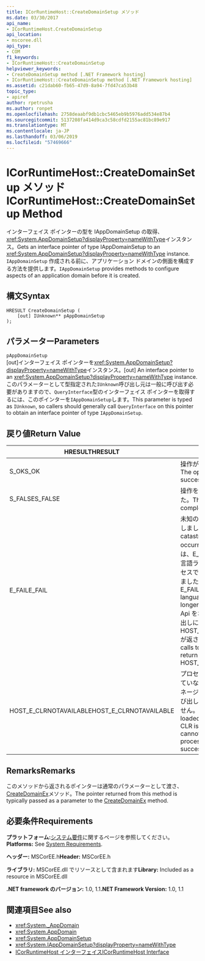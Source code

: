 ```yaml
---
title: ICorRuntimeHost::CreateDomainSetup メソッド
ms.date: 03/30/2017
api_name:
- ICorRuntimeHost.CreateDomainSetup
api_location:
- mscoree.dll
api_type:
- COM
f1_keywords:
- ICorRuntimeHost::CreateDomainSetup
helpviewer_keywords:
- CreateDomainSetup method [.NET Framework hosting]
- ICorRuntimeHost::CreateDomainSetup method [.NET Framework hosting]
ms.assetid: c21dab60-fb65-47d9-8a94-7fd47ca53b48
topic_type:
- apiref
author: rpetrusha
ms.author: ronpet
ms.openlocfilehash: 2758deaabf9db1cbc5465eb9b5976add534e87b4
ms.sourcegitcommit: 5137208fa414d9ca3c58cdfd2155ac81bc89e917
ms.translationtype: MT
ms.contentlocale: ja-JP
ms.lasthandoff: 03/06/2019
ms.locfileid: "57469666"
---
```

# <a name="icorruntimehostcreatedomainsetup-method"></a><span data-ttu-id="f1e45-102">ICorRuntimeHost::CreateDomainSetup メソッド</span><span class="sxs-lookup"><span data-stu-id="f1e45-102">ICorRuntimeHost::CreateDomainSetup Method</span></span>
<span data-ttu-id="f1e45-103">インターフェイス ポインターの型を IAppDomainSetup の取得、<xref:System.AppDomainSetup?displayProperty=nameWithType>インスタンス。</span><span class="sxs-lookup"><span data-stu-id="f1e45-103">Gets an interface pointer of type IAppDomainSetup to an <xref:System.AppDomainSetup?displayProperty=nameWithType> instance.</span></span> <span data-ttu-id="f1e45-104">`IAppDomainSetup` 作成される前に、アプリケーション ドメインの側面を構成する方法を提供します。</span><span class="sxs-lookup"><span data-stu-id="f1e45-104">`IAppDomainSetup` provides methods to configure aspects of an application domain before it is created.</span></span>  
  
## <a name="syntax"></a><span data-ttu-id="f1e45-105">構文</span><span class="sxs-lookup"><span data-stu-id="f1e45-105">Syntax</span></span>  
  
```  
HRESULT CreateDomainSetup (  
    [out] IUnknown** pAppDomainSetup  
);  
```  
  
## <a name="parameters"></a><span data-ttu-id="f1e45-106">パラメーター</span><span class="sxs-lookup"><span data-stu-id="f1e45-106">Parameters</span></span>  
 `pAppDomainSetup`  
 <span data-ttu-id="f1e45-107">[out]インターフェイス ポインターを<xref:System.AppDomainSetup?displayProperty=nameWithType>インスタンス。</span><span class="sxs-lookup"><span data-stu-id="f1e45-107">[out] An interface pointer to an <xref:System.AppDomainSetup?displayProperty=nameWithType> instance.</span></span> <span data-ttu-id="f1e45-108">このパラメーターとして型指定された`IUnknown`呼び出し元は一般に呼び出す必要がありますので、`QueryInterface`型のインターフェイス ポインターを取得するには、このポインターを`IAppDomainSetup`します。</span><span class="sxs-lookup"><span data-stu-id="f1e45-108">This parameter is typed as `IUnknown`, so callers should generally call `QueryInterface` on this pointer to obtain an interface pointer of type `IAppDomainSetup`.</span></span>  
  
## <a name="return-value"></a><span data-ttu-id="f1e45-109">戻り値</span><span class="sxs-lookup"><span data-stu-id="f1e45-109">Return Value</span></span>  
  
|<span data-ttu-id="f1e45-110">HRESULT</span><span class="sxs-lookup"><span data-stu-id="f1e45-110">HRESULT</span></span>|<span data-ttu-id="f1e45-111">説明</span><span class="sxs-lookup"><span data-stu-id="f1e45-111">Description</span></span>|  
|-------------|-----------------|  
|<span data-ttu-id="f1e45-112">S_OK</span><span class="sxs-lookup"><span data-stu-id="f1e45-112">S_OK</span></span>|<span data-ttu-id="f1e45-113">操作が正常に完了しました。</span><span class="sxs-lookup"><span data-stu-id="f1e45-113">The operation was successful.</span></span>|  
|<span data-ttu-id="f1e45-114">S_FALSE</span><span class="sxs-lookup"><span data-stu-id="f1e45-114">S_FALSE</span></span>|<span data-ttu-id="f1e45-115">操作を完了できませんでした。</span><span class="sxs-lookup"><span data-stu-id="f1e45-115">The operation failed to complete.</span></span>|  
|<span data-ttu-id="f1e45-116">E_FAIL</span><span class="sxs-lookup"><span data-stu-id="f1e45-116">E_FAIL</span></span>|<span data-ttu-id="f1e45-117">未知の致命的なエラーが発生しました。</span><span class="sxs-lookup"><span data-stu-id="f1e45-117">An unknown, catastrophic failure occurred.</span></span> <span data-ttu-id="f1e45-118">場合は、メソッドは、E_FAIL を返します、共通言語ランタイム (CLR) はプロセスで使用可能ではなくなりました。</span><span class="sxs-lookup"><span data-stu-id="f1e45-118">If a method returns E_FAIL, the common language runtime (CLR) is no longer usable in the process.</span></span> <span data-ttu-id="f1e45-119">Api をホストする後続の呼び出しには、HOST_E_CLRNOTAVAILABLE が返されます。</span><span class="sxs-lookup"><span data-stu-id="f1e45-119">Subsequent calls to any hosting APIs return HOST_E_CLRNOTAVAILABLE.</span></span>|  
|<span data-ttu-id="f1e45-120">HOST_E_CLRNOTAVAILABLE</span><span class="sxs-lookup"><span data-stu-id="f1e45-120">HOST_E_CLRNOTAVAILABLE</span></span>|<span data-ttu-id="f1e45-121">プロセスに CLR が読み込まれていないか、CLR は状態をマネージ コードを実行または呼び出しを正常に処理ができません。</span><span class="sxs-lookup"><span data-stu-id="f1e45-121">The CLR has not been loaded into a process, or the CLR is in a state in which it cannot run managed code or process the call successfully.</span></span>|  
  
## <a name="remarks"></a><span data-ttu-id="f1e45-122">Remarks</span><span class="sxs-lookup"><span data-stu-id="f1e45-122">Remarks</span></span>  
 <span data-ttu-id="f1e45-123">このメソッドから返されるポインターは通常のパラメーターとして渡さ、 [CreateDomainEx](../../../../docs/framework/unmanaged-api/hosting/icorruntimehost-createdomainex-method.md)メソッド。</span><span class="sxs-lookup"><span data-stu-id="f1e45-123">The pointer returned from this method is typically passed as a parameter to the [CreateDomainEx](../../../../docs/framework/unmanaged-api/hosting/icorruntimehost-createdomainex-method.md) method.</span></span>  
  
## <a name="requirements"></a><span data-ttu-id="f1e45-124">必要条件</span><span class="sxs-lookup"><span data-stu-id="f1e45-124">Requirements</span></span>  
 <span data-ttu-id="f1e45-125">**プラットフォーム:**[システム要件](../../../../docs/framework/get-started/system-requirements.md)に関するページを参照してください。</span><span class="sxs-lookup"><span data-stu-id="f1e45-125">**Platforms:** See [System Requirements](../../../../docs/framework/get-started/system-requirements.md).</span></span>  
  
 <span data-ttu-id="f1e45-126">**ヘッダー:** MSCorEE.h</span><span class="sxs-lookup"><span data-stu-id="f1e45-126">**Header:** MSCorEE.h</span></span>  
  
 <span data-ttu-id="f1e45-127">**ライブラリ:** MSCorEE.dll でリソースとして含まれます</span><span class="sxs-lookup"><span data-stu-id="f1e45-127">**Library:** Included as a resource in MSCorEE.dll</span></span>  
  
 <span data-ttu-id="f1e45-128">**.NET framework のバージョン:** 1.0, 1.1</span><span class="sxs-lookup"><span data-stu-id="f1e45-128">**.NET Framework Version:** 1.0, 1.1</span></span>  
  
## <a name="see-also"></a><span data-ttu-id="f1e45-129">関連項目</span><span class="sxs-lookup"><span data-stu-id="f1e45-129">See also</span></span>
- <xref:System._AppDomain>
- <xref:System.AppDomain>
- <xref:System.AppDomainSetup>
- <xref:System.IAppDomainSetup?displayProperty=nameWithType>
- [<span data-ttu-id="f1e45-130">ICorRuntimeHost インターフェイス</span><span class="sxs-lookup"><span data-stu-id="f1e45-130">ICorRuntimeHost Interface</span></span>](../../../../docs/framework/unmanaged-api/hosting/icorruntimehost-interface.md)

